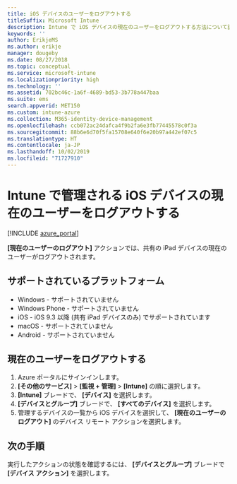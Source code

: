 ```yaml
---
title: iOS デバイスのユーザーをログアウトする
titleSuffix: Microsoft Intune
description: Intune で iOS デバイスの現在のユーザーをログアウトする方法について説明します。"
keywords: ''
author: ErikjeMS
ms.author: erikje
manager: dougeby
ms.date: 08/27/2018
ms.topic: conceptual
ms.service: microsoft-intune
ms.localizationpriority: high
ms.technology: ''
ms.assetid: 702bc46c-1a6f-4689-bd53-3b778a447baa
ms.suite: ems
search.appverid: MET150
ms.custom: intune-azure
ms.collection: M365-identity-device-management
ms.openlocfilehash: ccb072ac24dafca4f9b2fa6e3fb77445578c0f3a
ms.sourcegitcommit: 88b6e6d70f5fa15708e640f6e20b97a442ef07c5
ms.translationtype: HT
ms.contentlocale: ja-JP
ms.lasthandoff: 10/02/2019
ms.locfileid: "71727910"
---
```

# <a name="logout-the-current-user-on-intune-managed-ios-devices"></a>Intune で管理される iOS デバイスの現在のユーザーをログアウトする


[!INCLUDE [azure_portal](../includes/azure_portal.md)]

**[現在のユーザーのログアウト]** アクションでは、共有の iPad デバイスの現在のユーザーがログアウトされます。 

## <a name="supported-platforms"></a>サポートされているプラットフォーム

- Windows - サポートされていません
- Windows Phone - サポートされていません
- iOS - iOS 9.3 以降 (共有 iPad デバイスのみ) でサポートされています
- macOS - サポートされていません
- Android - サポートされていません

## <a name="how-to-log-out-the-current-user"></a>現在のユーザーをログアウトする

1. Azure ポータルにサインインします。
2. **[その他のサービス]**  >  **[監視 + 管理]**  >  **[Intune]** の順に選択します。
3. **[Intune]** ブレードで、 **[デバイス]** を選択します。
4. **[デバイスとグループ]** ブレードで、 **[すべてのデバイス]** を選択します。
5. 管理するデバイスの一覧から iOS デバイスを選択して、 **[現在のユーザーのログアウト]** のデバイス リモート アクションを選択します。

## <a name="next-steps"></a>次の手順

実行したアクションの状態を確認するには、 **[デバイスとグループ]** ブレードで **[デバイス アクション]** を選択します。
